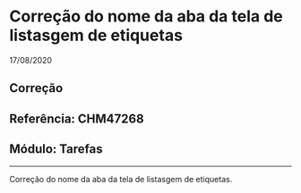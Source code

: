 # Correção do nome da aba da tela de listasgem de etiquetas
17/08/2020
## Correção
## Referência: CHM47268
## Módulo: Tarefas
***

Correção do nome da aba da tela de listasgem de etiquetas.